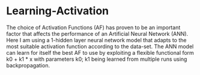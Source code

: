 # Learning-Activation
The choice of Activation Functions (AF) has proven	to be an important factor that affects the performance of an Artificial Neural Network (ANN). Here I am using a 1-hidden layer neural network model that adapts to the most suitable activation function according to the data-set. The ANN model can learn for itself the best AF to use by exploiting a flexible functional form k0 + k1 * x with parameters k0; k1 being learned from multiple runs using backpropagation.
